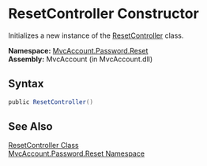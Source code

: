 ResetController Constructor
===========================
Initializes a new instance of the [ResetController][1] class.

**Namespace:** [MvcAccount.Password.Reset][2]  
**Assembly:** MvcAccount (in MvcAccount.dll)

Syntax
------

```csharp
public ResetController()
```


See Also
--------
[ResetController Class][1]  
[MvcAccount.Password.Reset Namespace][2]  

[1]: README.md
[2]: ../README.md